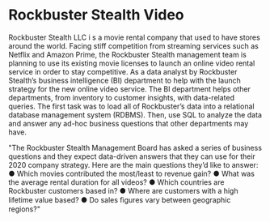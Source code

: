 # Rockbuster Stealth Video

Rockbuster Stealth LLC i s a movie rental company that used to have stores around the
world. Facing stiff competition from streaming services such as Netflix and Amazon Prime,
the Rockbuster Stealth management team is planning to use its existing movie licenses to
launch an online video rental service in order to stay competitive.
As a data analyst by Rockbuster Stealth’s business intelligence (BI)
department to help with the launch strategy for the new online video service. The BI
department helps other departments, from inventory to customer insights, with data-related
queries. The first task was to load all of Rockbuster’s data into a relational database
management system (RDBMS). Then, use SQL to analyze the data and answer any
ad-hoc business questions that other departments may have.

"The Rockbuster Stealth Management Board has asked a series of business questions and they expect data-driven answers that they can use for their 2020 company strategy. Here are the main questions they’d like to answer:
●    Which movies contributed the most/least to revenue gain?
●    What was the average rental duration for all videos?
●    Which countries are Rockbuster customers based in?
●    Where are customers with a high lifetime value based?
●    Do sales ﬁgures vary between geographic regions?"
